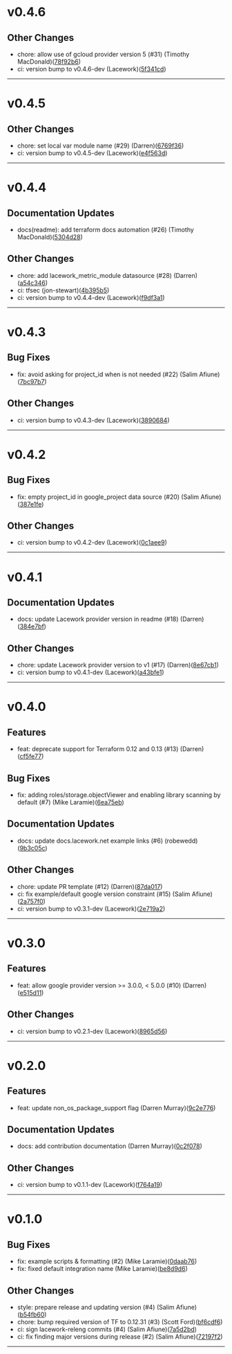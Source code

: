 # v0.4.6

## Other Changes
* chore: allow use of gcloud provider version 5 (#31) (Timothy MacDonald)([78f92b6](https://github.com/lacework/terraform-gcp-gar/commit/78f92b6c3e3a6aa7576707afcb6dba5d332a4000))
* ci: version bump to v0.4.6-dev (Lacework)([5f341cd](https://github.com/lacework/terraform-gcp-gar/commit/5f341cdb47a13dec99dc0ec995bea1951d3b3c93))
---
# v0.4.5

## Other Changes
* chore: set local var module name (#29) (Darren)([6769f36](https://github.com/lacework/terraform-gcp-gar/commit/6769f365b8a38576beae2c333efd67b43c0f4b5f))
* ci: version bump to v0.4.5-dev (Lacework)([e4f563d](https://github.com/lacework/terraform-gcp-gar/commit/e4f563d645104d28a26c7bbd79f4a3e097b80402))
---
# v0.4.4

## Documentation Updates
* docs(readme): add terraform docs automation (#26) (Timothy MacDonald)([5304d28](https://github.com/lacework/terraform-gcp-gar/commit/5304d287033e4d3f4a7a9c59142fefeb9664ae0a))
## Other Changes
* chore: add lacework_metric_module datasource (#28) (Darren)([a54c346](https://github.com/lacework/terraform-gcp-gar/commit/a54c346933770975901a578a365433ca4c195b7a))
* ci: tfsec (jon-stewart)([4b395b5](https://github.com/lacework/terraform-gcp-gar/commit/4b395b562243508478dd6a7181c96670ffadf962))
* ci: version bump to v0.4.4-dev (Lacework)([f9df3a1](https://github.com/lacework/terraform-gcp-gar/commit/f9df3a1e969212c9ddf521f0fa7b23de159421a8))
---
# v0.4.3

## Bug Fixes
* fix: avoid asking for project_id when is not needed (#22) (Salim Afiune)([7bc97b7](https://github.com/lacework/terraform-gcp-gar/commit/7bc97b70b3b1835b3f9071d956d362cd5836a6a4))
## Other Changes
* ci: version bump to v0.4.3-dev (Lacework)([3890684](https://github.com/lacework/terraform-gcp-gar/commit/3890684cd9172d6b7ec7c50544ec58e1ce014b59))
---
# v0.4.2

## Bug Fixes
* fix: empty project_id in google_project data source (#20) (Salim Afiune)([387e1fe](https://github.com/lacework/terraform-gcp-gar/commit/387e1fe96709e08728786eaa44005cb822b41b0a))
## Other Changes
* ci: version bump to v0.4.2-dev (Lacework)([0c1aee9](https://github.com/lacework/terraform-gcp-gar/commit/0c1aee990155fb0f5281c86eb89fbf8c07c0744c))
---
# v0.4.1

## Documentation Updates
* docs: update Lacework provider version in readme (#18) (Darren)([384e7bf](https://github.com/lacework/terraform-gcp-gar/commit/384e7bf1adfc3b61d8e45a276dcc43550546635c))
## Other Changes
* chore: update Lacework provider version to v1 (#17) (Darren)([8e67cb1](https://github.com/lacework/terraform-gcp-gar/commit/8e67cb1d269cd7ad34849e29c38ddcd244f6bad4))
* ci: version bump to v0.4.1-dev (Lacework)([a43bfe1](https://github.com/lacework/terraform-gcp-gar/commit/a43bfe1eef31d47dc6ae4c17dd45b49889910e46))
---
# v0.4.0

## Features
* feat: deprecate support for Terraform 0.12 and 0.13 (#13) (Darren)([cf5fe77](https://github.com/lacework/terraform-gcp-gar/commit/cf5fe778a66c9de770577ee03ee16e16f34d84c4))
## Bug Fixes
* fix: adding roles/storage.objectViewer and enabling library scanning by default (#7) (Mike Laramie)([6ea75eb](https://github.com/lacework/terraform-gcp-gar/commit/6ea75ebd67feba5ed5d547402eab66ac677d7760))
## Documentation Updates
* docs: update docs.lacework.net example links (#6) (robewedd)([9b3c05c](https://github.com/lacework/terraform-gcp-gar/commit/9b3c05c07c62a3fbb17ae2a5c5121624e1d3e31b))
## Other Changes
* chore: update PR template (#12) (Darren)([87da017](https://github.com/lacework/terraform-gcp-gar/commit/87da017cb6bb55310e5475baecc96341529a286b))
* ci: fix example/default google version constraint (#15) (Salim Afiune)([2a757f0](https://github.com/lacework/terraform-gcp-gar/commit/2a757f05a6e8766a709e5dbd79381f01ecab3f92))
* ci: version bump to v0.3.1-dev (Lacework)([2e719a2](https://github.com/lacework/terraform-gcp-gar/commit/2e719a26f1ef08642049198976d168a78f00c8f2))
---
# v0.3.0

## Features
* feat: allow google provider version >= 3.0.0, < 5.0.0 (#10) (Darren)([e515d11](https://github.com/lacework/terraform-gcp-gar/commit/e515d11bda489c6ab65c88e57f20e5edc9211a1b))
## Other Changes
* ci: version bump to v0.2.1-dev (Lacework)([8965d56](https://github.com/lacework/terraform-gcp-gar/commit/8965d56a663ea62ff17ee9a2517ed51392ac15d6))
---
# v0.2.0

## Features
* feat: update non_os_package_support flag (Darren Murray)([9c2e776](https://github.com/lacework/terraform-gcp-gar/commit/9c2e7765e067d512bd61f6282fec99dec4ab1207))
## Documentation Updates
* docs: add contribution documentation (Darren Murray)([0c2f078](https://github.com/lacework/terraform-gcp-gar/commit/0c2f078beec1fe07a86b202d032cc93d923f2921))
## Other Changes
* ci: version bump to v0.1.1-dev (Lacework)([f764a19](https://github.com/lacework/terraform-gcp-gar/commit/f764a19a3772b3cc723652208f9e642ab9ec3a56))
---
# v0.1.0

## Bug Fixes
* fix: example scripts & formatting (#2) (Mike Laramie)([0daab76](https://github.com/lacework/terraform-gcp-gar/commit/0daab76dcd61c5dc65249d14b1aebf3b4cdffca2))
* fix: fixed default integration name (Mike Laramie)([be8d9d6](https://github.com/lacework/terraform-gcp-gar/commit/be8d9d6296fdb4ae31b1cdf5ae2be731c6c29fd5))
## Other Changes
* style: prepare release and updating version (#4) (Salim Afiune)([b54fb60](https://github.com/lacework/terraform-gcp-gar/commit/b54fb60d6f0d0a0408d227ed6d279a352ff8a1ce))
* chore: bump required version of TF to 0.12.31 (#3) (Scott Ford)([bf6cdf6](https://github.com/lacework/terraform-gcp-gar/commit/bf6cdf68a271cc49560dd66bb60fd590b0b1328c))
* ci: sign lacework-releng commits (#4) (Salim Afiune)([7a5d2bd](https://github.com/lacework/terraform-gcp-gar/commit/7a5d2bd2b5468d6d6e1537bcbdfa0cbbefded641))
* ci: fix finding major versions during release (#2) (Salim Afiune)([72197f2](https://github.com/lacework/terraform-gcp-gar/commit/72197f2f20bf5d67710a2bc2d38d4844427e6d77))
---
